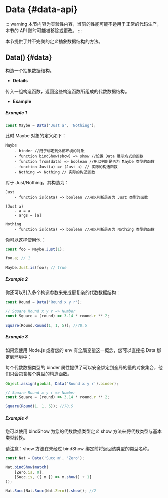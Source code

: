 # Data {#data-api}

::: warning
本节内容为实验性内容，当前的性能可能不适用于正常的代码生产，本节的 API 随时可能被移除或更改。
:::

本节提供了并不完美的定义抽象数据结构的方法。

## Data() {#data}

构造一个抽象数据结构。

-   **Details**

传入一组构造函数，返回这些构造函数所组成的代数数据结构。

-   **Example**

##### Example 1

```js
const Maybe = Data('Just a', 'Nothing');
```

此时 Maybe 对象的定义如下：

```
Maybe
    - binder //用于绑定到外部环境的对象
    - function bindShow(show) => show //设置 Data 展示方式的函数
    - function from(data) => boolean //用以判断是否为 Maybe 类型的函数
    - function Just(a) => (Just a) // 实际的构造函数
    - Nothing => Nothing // 实际的构造函数
```

对于 Just/Nothing，其构造为：

```
Just
    - function is(data) => boolean //用以判断是否为 Just 类型的函数

(Just a)
    - a = a
    - args = [a]

Nothing
    - function is(data) => boolean //用以判断是否为 Nothing 类型的函数
```

你可以这样使用他：

```js
const foo = Maybe.Just(1);

foo.a; // 1

Maybe.Just.is(foo); // true
```

##### Example 2

你还可以引入多个构造参数来完成更复杂的代数数据结构：

```js
const Round = Data('Round x y r');

// Square Round x y r => Number
const Square = (round) => 3.14 * round.r ** 2;

Square(Round.Round(1, 1, 5)); //78.5
```

##### Example 3

如果您使用 Node.js 或者您的 env 有全局变量这一概念，您可以直接把 Data 绑定到环境中：

每个代数数据类型的 binder 属性提供了可以安全绑定到全局的量的对象集合，他们只会包含每个类型的构造函数。

```js
Object.assign(global, Data('Round x y r').binder);

// Square Round x y r => Number
const Square = (round) => 3.14 * round.r ** 2;

Square(Round(1, 1, 5)); //78.5
```

##### Example 4

您可以使用 bindShow 为您的代数数据类型定义 show 方法来将代数类型与基本类型转换。

请注意：show 方法在未经过 bindShow 绑定前将返回该类型的类型名称。

```js
const Nat = Data('Succ m', 'Zero');

Nat.bindShow(match(
    [Zero.is, 0],
    [Succ.is, ({ m }) => m.show() + 1]
));

Nat.Succ(Nat.Succ(Nat.Zero)).show(); //2
```
